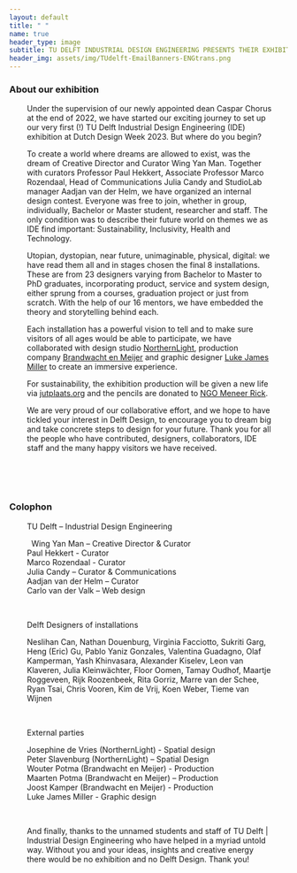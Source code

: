 ```yaml
---
layout: default
title: " "
name: true
header_type: image
subtitle: TU DELFT INDUSTRIAL DESIGN ENGINEERING PRESENTS THEIR EXHIBITION AT DUTCH DESIGN WEEK  // 21 – 29 OCTOBER 2023 AT AREA51 (BASEMENT)
header_img: assets/img/TUdelft-EmailBanners-ENGtrans.png
---
```


<div class="card shadow text-center white-card">
  <div class="card-body">
    <h3 class="card-title NeueMachina-h3">About our exhibition</h3>
    <p class="card-text open-sans" style="margin-right:2em;margin-left: 2rem">
        Under the supervision of our newly appointed dean Caspar Chorus at the end of 2022, we have started our exciting journey to set up our very first (!) TU Delft Industrial Design Engineering (IDE) exhibition at Dutch Design Week 2023. But where do you begin?
        </p>
    <p class="card-text open-sans" style="margin-right:2em;margin-left: 2rem">
    To create a world where dreams are allowed to exist, was the dream of Creative Director and Curator Wing Yan Man. Together with curators Professor Paul Hekkert, Associate Professor Marco Rozendaal, 
Head of Communications Julia Candy and StudioLab manager 
Aadjan van der Helm, we have organized an internal design contest. Everyone was free to join, whether in group, individually, Bachelor or Master student, researcher and staff. The only condition was to describe their future world on themes we as IDE find important: Sustainability, Inclusivity, Health and Technology. 
    </p>
    <p class="card-text open-sans" style="margin-right:2em;margin-left: 2rem">
    Utopian, dystopian, near future, unimaginable, physical, digital: we have read them all and in stages chosen the final 8 installations. These are from 23 designers varying from Bachelor to Master to PhD graduates, incorporating product, service and system design, either sprung from a courses, graduation project or just from scratch. With the help of our 
16 mentors, we have embedded the theory and storytelling behind each.
    </p>
    <p class="card-text open-sans" style="margin-right:2em;margin-left: 2rem">
    Each installation has a powerful vision to tell and to make sure visitors of all ages would be able to participate, we have collaborated with 
design studio <a href="https://northernlight.nl/" target="_blank"><u>NorthernLight</u></a>, production company <a href="https://www.brandwachtenmeijer.nl/" target="_blank"><u>Brandwacht en Meijer</u></a> and graphic designer <a href="https://lukejm.com/" target="_blank"><u>Luke James Miller</u></a> to create an 
immersive experience.
    </p>
    <p class="card-text open-sans" style="margin-right:2em;margin-left: 2rem">
    For sustainability, the exhibition production will be given a new life via <a href="https://www.jutplaats.org" target="_blank"><u>jutplaats.org</u></a> and the pencils are donated to <a href="https://meneerrick.nl/" target="_blank"><u>NGO Meneer Rick</u></a>.
    </p>
    <p class="card-text open-sans" style="margin-right:2em;margin-left: 2rem">
    We are very proud of our collaborative effort, and we hope to have tickled your interest in Delft Design, to encourage you to dream big and take concrete steps to design for your future. Thank you for all the people who have contributed, designers, collaborators, IDE staff and the many happy visitors we have received. 
    </p>
  </div>
   <br><br>
</div>
<br>

<div class="card shadow text-center orange-card">
  <div class="card-body">
    <h3 class="card-title NeueMachina-h3">Colophon
</h3>
<p class="card-text NeueMachina" style="margin-right:2em;margin-left: 2rem">
TU Delft – Industrial Design Engineering
</p>
<p class="card-text open-sans" style="margin-right:2em;margin-left: 2rem">
 
Wing Yan Man – Creative Director & Curator<br>
Paul Hekkert - Curator<br>
Marco Rozendaal - Curator<br>
Julia Candy – Curator & Communications<br>
Aadjan van der Helm – Curator<br>
Carlo van der Valk – Web design<br>

</p><br>
<p class="card-text NeueMachina" style="margin-right:2em;margin-left: 2rem">
Delft Designers of installations 

</p>
<p class="card-text open-sans" style="margin-right:2em;margin-left: 2rem">
Neslihan Can, Nathan Douenburg, Virginia Facciotto, Sukriti Garg, Heng (Eric) Gu, Pablo Yaniz Gonzales, Valentina Guadagno, Olaf Kamperman, Yash Khinvasara, Alexander Kiselev, Leon van Klaveren, Julia Kleinwächter, Floor Oomen, Tamay Oudhof, Maartje Roggeveen, Rijk Roozenbeek, Rita Gorriz, Marre van der Schee, Ryan Tsai, Chris Vooren, Kim de Vrij, Koen Weber, Tieme van Wijnen

</p><br>
<p class="card-text NeueMachina" style="margin-right:2em;margin-left: 2rem">
External parties 

</p>
<p class="card-text open-sans" style="margin-right:2em;margin-left: 2rem">
Josephine de Vries (NorthernLight) - Spatial design<br>
Peter Slavenburg (NorthernLight) – Spatial Design<br>
Wouter Potma (Brandwacht en Meijer) - Production<br>
Maarten Potma (Brandwacht en Meijer) – Production<br>
Joost Kamper (Brandwacht en Meijer) - Production<br>
Luke James Miller - Graphic design<br>

</p><br>
<p class="card-text open-sans" style="margin-right:2em;margin-left: 2rem">
And finally, thanks to the unnamed students and staff of 
TU Delft | Industrial Design Engineering who have helped in a myriad untold way. Without you and your ideas, insights and creative energy there would be no exhibition and no Delft Design. Thank you!   

</p>


</div>
   <br>
</div>